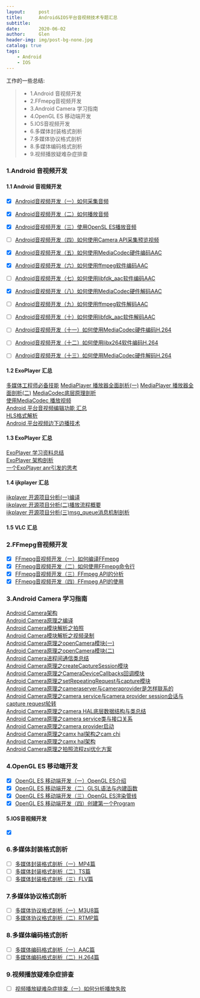```yaml
---
layout:     post
title:      Android&IOS平台音视频技术专题汇总
subtitle:   
date:       2020-06-02
author:     Glen
header-img: img/post-bg-none.jpg
catalog: true
tags:
    - Android
    - IOS
---
```


工作的一些总结:
> * 1.Android 音视频开发
> * 2.FFmepg音视频开发
> * 3.Android Camera 学习指南
> * 4.OpenGL ES 移动端开发
> * 5.IOS音视频开发
> * 6.多媒体封装格式剖析
> * 7.多媒体协议格式剖析
> * 8.多媒体编码格式剖析
> * 9.视频播放疑难杂症排查

### 1.Android 音视频开发

#### 1.1 Android 音视频开发

- [x] [Android音视频开发（一）如何采集音频](https://daimaren.github.io/2020/04/15/Android%E9%9F%B3%E8%A7%86%E9%A2%91%E5%BC%80%E5%8F%91-%E4%B8%80-%E5%A6%82%E4%BD%95%E9%87%87%E9%9B%86%E9%9F%B3%E9%A2%91/)
- [x] [Android音视频开发（二）如何播放音频](https://daimaren.github.io/2020/04/16/Android%E9%9F%B3%E8%A7%86%E9%A2%91%E5%BC%80%E5%8F%91-%E4%BA%8C-%E5%A6%82%E4%BD%95%E6%92%AD%E6%94%BE%E9%9F%B3%E9%A2%91/)
- [x] [Android音视频开发（三）使用OpenSL ES播放音频](https://daimaren.github.io/2020/04/17/Android%E9%9F%B3%E8%A7%86%E9%A2%91%E5%BC%80%E5%8F%91-%E4%B8%89-%E4%BD%BF%E7%94%A8OpenGL-ES%E6%92%AD%E6%94%BE%E9%9F%B3%E9%A2%91/)
- [ ] [Android音视频开发（四）如何使用Camera API采集预览视频 ]()
- [x] [Android音视频开发（五）如何使用MediaCodec硬件编码AAC](https://daimaren.github.io/2020/04/19/Android%E9%9F%B3%E8%A7%86%E9%A2%91%E5%BC%80%E5%8F%91-%E4%BA%94-%E5%A6%82%E4%BD%95%E4%BD%BF%E7%94%A8MediaCodec%E7%A1%AC%E4%BB%B6%E7%BC%96%E7%A0%81AAC/)
- [x] [Android音视频开发（六）如何使用ffmpeg软件编码AAC](https://daimaren.github.io/2020/04/20/Android%E9%9F%B3%E8%A7%86%E9%A2%91%E5%BC%80%E5%8F%91-%E5%85%AD-%E5%A6%82%E4%BD%95%E4%BD%BF%E7%94%A8ffmpeg%E8%BD%AF%E4%BB%B6%E7%BC%96%E7%A0%81AAC/)
- [ ] [Android音视频开发（七）如何使用libfdk_aac软件编码AAC]()
- [x] [Android音视频开发（八）如何使用MediaCodec硬件解码AAC](https://daimaren.github.io/2020/04/22/Android%E9%9F%B3%E8%A7%86%E9%A2%91%E5%BC%80%E5%8F%91-%E5%85%AB-%E5%A6%82%E4%BD%95%E4%BD%BF%E7%94%A8MediaCodec%E7%A1%AC%E4%BB%B6%E8%A7%A3%E7%A0%81AAC/)
- [ ] [Android音视频开发（九）如何使用ffmpeg软件解码AAC]()
- [ ] [Android音视频开发（十）如何使用libfdk_aac软件解码AAC]()

- [ ] [Android音视频开发（十一）如何使用MediaCodec硬件编码H.264]()

- [ ] [Android音视频开发（十二）如何使用libx264软件编码H.264]()

- [ ] [Android音视频开发（十三）如何使用MediaCodec硬件解码H.264]()

#### 1.2 ExoPlayer 汇总

[多媒体工程师必备技能](https://www.jianshu.com/p/c731515edb9d)
[MediaPlayer 播放器全面剖析(一)](https://www.jianshu.com/p/db7104daa842)
[MediaPlayer 播放器全面剖析(二)](https://www.jianshu.com/p/5513f0bd3dbf)
[MediaCodec底层原理剖析](https://www.jianshu.com/p/b7bacabcc019)<br>
[使用MediaCodec 播放视频](https://www.jianshu.com/p/d406314ab63c)<br>
[Android 平台音视频编辑功能 汇总](https://www.jianshu.com/p/cafac2b1c4fe)<br>
[HLS格式解析](https://www.jianshu.com/p/dbac4c041de8)<br>
[Android 平台视频边下边播技术](https://www.jianshu.com/p/27085da32a35)<br>
#### 1.3 ExoPlayer 汇总

[ExoPlayer 学习资料总结](https://www.jianshu.com/p/f48ea1b5708a)<br>
[ExoPlayer 架构剖析](https://www.jianshu.com/p/f506c279e4e5)<br>
[一个ExoPlayer anr引发的思考](https://www.jianshu.com/p/b5dff25409bb)<br>
#### 1.4 ijkplayer 汇总

[ijkplayer 开源项目分析(一)编译](https://www.jianshu.com/p/026d6071514f)<br>
[ijkplayer 开源项目分析(二)播放流程概要](https://www.jianshu.com/p/3fb005f9378b)<br>
[ijkplayer 开源项目分析(三)msg_queue消息机制剖析](https://www.jianshu.com/p/ce6e1ef8dda0)<br>
#### 1.5 VLC 汇总

### 2.FFmepg音视频开发

- [x] [FFmepg音视频开发（一）如何编译FFmepg]()
- [x] [FFmepg音视频开发（二）如何使用FFmepg命令行]()
- [x] [FFmepg音视频开发（三）FFmpeg API的分析]()
- [x] [FFmepg音视频开发（四）FFmpeg API的使用]()

### 3.Android Camera 学习指南
[Android Camera架构](https://www.jianshu.com/p/bac0e72351e4)<br>
[Android Camera原理之编译](https://www.jianshu.com/p/364b4f19ca07)<br>
[Android Camera模块解析之拍照](https://www.jianshu.com/p/bc9e96c7e95e)<br>
[Android Camera模块解析之视频录制](https://www.jianshu.com/p/779c3dc775e9)<br>
[Android Camera原理之openCamera模块(一)](https://www.jianshu.com/p/1332d3864f7c)<br>
[Android Camera原理之openCamera模块(二)](https://www.jianshu.com/p/82d4006e6cef)<br>
[Android Camera进程间通信类总结](https://www.jianshu.com/p/2eb683037379)<br>
[Android Camera原理之createCaptureSession模块](https://www.jianshu.com/p/3d88711a6911)<br>
[Android Camera原理之CameraDeviceCallbacks回调模块](https://www.jianshu.com/p/01c86ae29a6b)<br>
[Android Camera原理之setRepeatingRequest与capture模块](https://www.jianshu.com/p/6c3ca95ccaba)<br>
[Android Camera原理之cameraserver与cameraprovider是怎样联系的](https://www.jianshu.com/p/6dc1ef6df400)<br>
[Android Camera原理之camera service与camera provider session会话与capture request轮转](https://www.jianshu.com/p/c1f75c48ed7c)<br>
[Android Camera原理之camera HAL底层数据结构与类总结](https://www.jianshu.com/p/099cc3b0ab25)<br>
[Android Camera原理之camera service类与接口关系](https://www.jianshu.com/p/f02f2763d5fc)<br>
[Android Camera原理之camera provider启动](https://www.jianshu.com/p/5758f14f924e)<br>
[Android Camera原理之camx hal架构之cam chi](https://www.jianshu.com/p/80de4a6e478c)<br>
[Android Camera原理之camx hal架构](https://www.jianshu.com/p/cfb1da9d4217)<br>
[Android Camera原理之拍照流程zsl优化方案](https://www.jianshu.com/p/3beb7403025f)<br>

### 4.OpenGL ES 移动端开发

- [x] [OpenGL ES 移动端开发（一）OpenGL ES介绍](https://daimaren.github.io/2020/04/01/OpenGL-ES-%E7%A7%BB%E5%8A%A8%E7%AB%AF%E5%BC%80%E5%8F%91-%E4%B8%80-OpenGL-ES%E4%BB%8B%E7%BB%8D/)
- [x] [OpenGL ES 移动端开发（二）GLSL语法与内建函数](https://daimaren.github.io/2020/04/02/OpenGL-ES-%E7%A7%BB%E5%8A%A8%E7%AB%AF%E5%BC%80%E5%8F%91-%E4%BA%8C-OpenGL-ES%E6%B8%B2%E6%9F%93%E7%AE%A1%E7%BA%BF/)
- [x] [OpenGL ES 移动端开发（三）OpenGL ES渲染管线](https://daimaren.github.io/2020/04/03/OpenGL-ES-%E7%A7%BB%E5%8A%A8%E7%AB%AF%E5%BC%80%E5%8F%91-%E4%B8%89-GLSL%E8%AF%AD%E6%B3%95%E4%B8%8E%E5%86%85%E5%BB%BA%E5%87%BD%E6%95%B0/)
- [x] [OpenGL ES 移动端开发（四）创建第一个Program](https://daimaren.github.io/2020/04/04/OpenGL-ES-%E7%A7%BB%E5%8A%A8%E7%AB%AF%E5%BC%80%E5%8F%91-%E5%9B%9B-%E5%88%9B%E5%BB%BA%E7%AC%AC%E4%B8%80%E4%B8%AAProgram/)

#### 5.IOS音视频开发

- [x] []()

### 6.多媒体封装格式剖析

- [ ] [多媒体封装格式剖析（一）MP4篇](https://daimaren.github.io/2020/03/01/%E5%A4%9A%E5%AA%92%E4%BD%93%E5%B0%81%E8%A3%85%E6%A0%BC%E5%BC%8F%E5%89%96%E6%9E%90-%E4%B8%80-MP4%E7%AF%87/)
- [ ] [多媒体封装格式剖析（二）TS篇](https://daimaren.github.io/2020/03/02/%E5%A4%9A%E5%AA%92%E4%BD%93%E5%B0%81%E8%A3%85%E6%A0%BC%E5%BC%8F%E5%89%96%E6%9E%90-%E4%BA%8C-TS%E7%AF%87/)
- [ ] [多媒体封装格式剖析（三）FLV篇](https://daimaren.github.io/2020/03/03/%E5%A4%9A%E5%AA%92%E4%BD%93%E5%B0%81%E8%A3%85%E6%A0%BC%E5%BC%8F%E5%89%96%E6%9E%90-%E4%B8%89-FLV%E7%AF%87/)

### 7.多媒体协议格式剖析

- [ ] [多媒体协议格式剖析（一）M3U8篇](https://daimaren.github.io/2020/03/10/%E5%A4%9A%E5%AA%92%E4%BD%93%E5%8D%8F%E8%AE%AE%E6%A0%BC%E5%BC%8F%E5%89%96%E6%9E%90-M3U8%E7%AF%87/)
- [ ] [多媒体协议格式剖析（二）RTMP篇](https://daimaren.github.io/2020/03/11/%E5%A4%9A%E5%AA%92%E4%BD%93%E5%8D%8F%E8%AE%AE%E6%A0%BC%E5%BC%8F%E5%89%96%E6%9E%90-RTMP%E7%AF%87/)

### 8.多媒体编码格式剖析

- [ ] [多媒体编码格式剖析（一）AAC篇]()
- [ ] [多媒体编码格式剖析（二）H.264篇]()

### 9.视频播放疑难杂症排查

- [ ] [视频播放疑难杂症排查（一）如何分析播放失败](https://daimaren.github.io/2020/06/01/%E8%A7%86%E9%A2%91%E6%92%AD%E6%94%BE%E7%96%91%E9%9A%BE%E6%9D%82%E7%97%87%E6%8E%92%E6%9F%A5-%E4%B8%80-%E5%A6%82%E4%BD%95%E5%88%86%E6%9E%90%E6%92%AD%E6%94%BE%E5%A4%B1%E8%B4%A5/)
